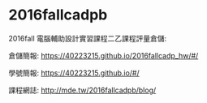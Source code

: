 # 2016fallcadpb
2016fall 電腦輔助設計實習課程二乙課程評量倉儲:



倉儲簡報: https://40223215.github.io/2016fallcadp_hw/#/

學號簡報: https://40223215.github.io/#/

課程網誌: http://mde.tw/2016fallcadpb/blog/

